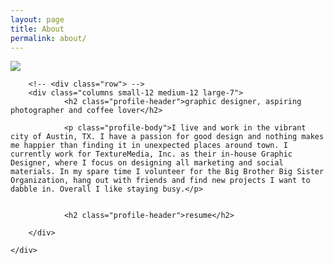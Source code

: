 ```yaml
---
layout: page
title: About
permalink: about/
---
```



<div class="about">
	<div class="row">
		<img class="profile columns small-12 medium-12 large-5" src="{{ "/photos/profile-pic.jpg" | prepend: site.baseurl }}"/>
		
		<!-- <div class="row"> -->
		<div class="columns small-12 medium-12 large-7">
				<h2 class="profile-header">graphic designer, aspiring photographer and coffee lover</h2>

				<p class="profile-body">I live and work in the vibrant city of Austin, TX. I have a passion for good design and nothing makes me happier than finding it in unexpected places around town. I currently work for TextureMedia, Inc. as their in-house Graphic Designer, where I focus on designing all marketing and social materials. In my spare time I volunteer for the Big Brother Big Sister Organization, hang out with friends and find new projects I want to dabble in. Overall I like staying busy.</p>
				
		
				<h2 class="profile-header">resume</h2>

		</div>

	</div>		
</div>
